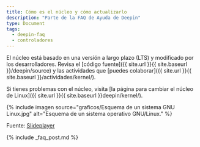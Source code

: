 ```yaml
---
title: Cómo es el núcleo y cómo actualizarlo
description: "Parte de la FAQ de Ayuda de Deepin"
type: Document
tags:
  - deepin-faq
  - controladores
---
```


El núcleo está basado en una versión a largo plazo (LTS) y modificado por los desarrolladores. Revisa el [código fuente]({{ site.url }}{{ site.baseurl }}/deepin/source) y las actividades que [puedes colaborar]({{ site.url }}{{ site.baseurl }}/actividades/kernel/).

Si tienes problemas con el núcleo, visita [la página para cambiar el núcleo de Linux]({{ site.url }}{{ site.baseurl }}deepin/kernel/).

{% include imagen source="graficos/Esquema de un sistema GNU Linux.jpg" alt="Esquema de un sistema operativo GNU/Linux." %}

Fuente: [Slideplayer](http://slideplayer.es/slide/106215/)

{% include _faq_post.md %}

